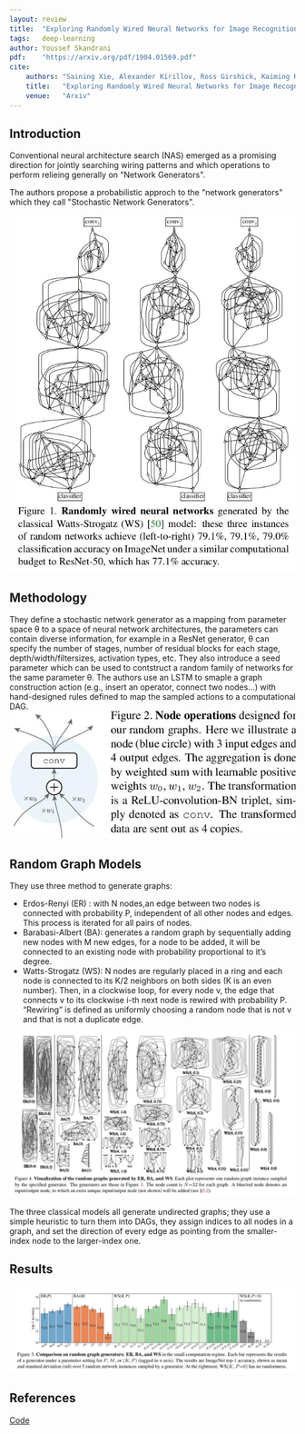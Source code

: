 ```yaml
---
layout: review
title:  "Exploring Randomly Wired Neural Networks for Image Recognition"
tags:   deep-learning 
author: Youssef Skandrani
pdf:    "https://arxiv.org/pdf/1904.01569.pdf"
cite:
    authors: "Saining Xie, Alexander Kirillov, Ross Girshick, Kaiming He"
    title:   "Exploring Randomly Wired Neural Networks for Image Recognition"
    venue:   "Arxiv"
---
```


## Introduction

Conventional neural architecture search (NAS)  emerged as a promising  direction for jointly searching  wiring  patterns and which operations to perform relieing generally on "Network Generators".

The authors propose a probabilistic approch to the "network generators" which they call "Stochastic Network Generators".

![](/article/images/randwire/teaser.jpg)

## Methodology
They define a stochastic network generator as a mapping from parameter space θ to a space of neural network architectures,
the parameters can contain diverse information, for example in a  ResNet  generator, θ can  specify  the  number  of  stages, number of residual blocks for each stage, depth/width/filtersizes, activation types, etc.
They also introduce a seed parameter which can be used to contstruct a random family of networks for the same parameter θ.
The authors use an LSTM to smaple a graph construction action (e.g., insert an operator, connect two nodes...) with hand-designed rules defined to map the sampled actions to a computational DAG.
![](/article/images/randwire/node.jpg)

## Random Graph Models
They use three method to generate graphs:
* Erdos-Renyi (ER) : with N nodes,an edge between two nodes is connected with probability P, independent of all other nodes and edges.  This process is iterated for all pairs of nodes.
* Barabasi-Albert (BA): generates a random graph by sequentially adding new nodes with M new edges, for a node to be added, it will be connected to an existing node with probability proportional to it’s degree. 
* Watts-Strogatz (WS): N nodes are regularly placed in a ring and each node is connected to its K/2 neighbors on both sides (K is an even number). Then, in a clockwise loop, for every node v, the edge that connects v to its clockwise i-th next node is rewired with probability P.  “Rewiring” is defined as uniformly choosing a random node that is not v and that is not a duplicate edge.

![](/article/images/randwire/er_ba_ws.jpg)

The three classical models all generate undirected graphs; they use a simple heuristic to turn them into DAGs, they assign indices to all nodes in a graph, and set the direction of every edge as pointing from the smaller-index node to the larger-index one.

## Results

![](/article/images/randwire/compare_res.jpg)


## References

[Code](https://github.com/JiaminRen/RandWireNN)

